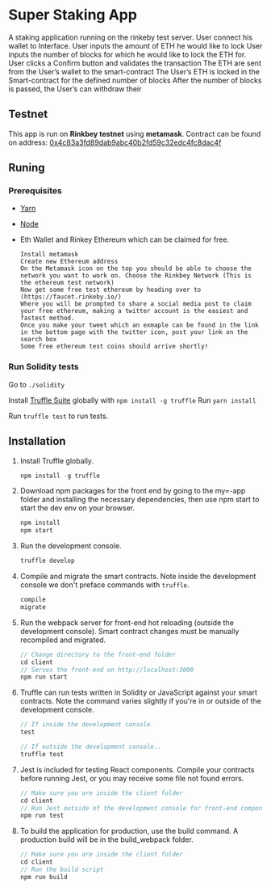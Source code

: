 # Super Staking App

A staking application running on the rinkeby test server.
User connect his wallet to Interface.
User inputs the amount of ETH he would like to lock
User inputs the number of blocks for which he would like to lock the ETH for.
User clicks a Confirm button and validates the transaction
The ETH are sent from the User’s wallet to the smart-contract
The User’s ETH is locked in the Smart-contract for the defined number of blocks
After the number of blocks is passed, the User’s can withdraw their 

## Testnet

This app is run on **Rinkbey testnet** using **metamask**.
Contract can be found on address: [0x4c83a3fd89dab9abc40b2fd59c32edc4fc8dac4f](https://rinkeby.etherscan.io/address/0x4c83a3fd89dab9abc40b2fd59c32edc4fc8dac4f)

## Runing

### Prerequisites

* [Yarn](https://classic.yarnpkg.com/en/docs/install)
* [Node](https://nodejs.org/en/download/)

* Eth Wallet and Rinkey Ethereum which can be claimed for free.

    ```
    Install metamask
    Create new Ethereum address
    On the Metamask icon on the top you should be able to choose the network you want to work on. Choose the Rinkbey Network (This is the ethereum test network)
    Now get some free test ethereum by heading over to (https://faucet.rinkeby.io/)
    Where you will be prompted to share a social media post to claim your free ethereum, making a twitter account is the easiest and fastest method.
    Once you make your tweet which an exmaple can be found in the link in the bottom page with the twitter icon, post your link on the search box
    Some free ethereum test coins should arrive shortly!
    ```

### Run Solidity tests

Go to `./solidity`

Install [Truffle Suite](https://www.trufflesuite.com/docs/truffle/overview) globally with `npm install -g truffle`
Run `yarn install`

Run `truffle test` to run tests.

## Installation

1. Install Truffle globally.
    ```javascript
    npm install -g truffle
    ```

2. Download npm packages for the front end by going to the my=-app folder and installing the necessary dependencies, then use npm start to start the dev env on your browser.

    ```javascript
    npm install
    npm start 
    ```

3. Run the development console.
    ```javascript
    truffle develop
    ```

4. Compile and migrate the smart contracts. Note inside the development console we don't preface commands with `truffle`.
    ```javascript
    compile
    migrate
    ```

5. Run the webpack server for front-end hot reloading (outside the development console). Smart contract changes must be manually recompiled and migrated.
    ```javascript
    // Change directory to the front-end folder
    cd client
    // Serves the front-end on http://localhost:3000
    npm run start
    ```

6. Truffle can run tests written in Solidity or JavaScript against your smart contracts. Note the command varies slightly if you're in or outside of the development console.
    ```javascript
    // If inside the development console.
    test

    // If outside the development console..
    truffle test
    ```

7. Jest is included for testing React components. Compile your contracts before running Jest, or you may receive some file not found errors.
    ```javascript
    // Make sure you are inside the client folder
    cd client
    // Run Jest outside of the development console for front-end component tests.
    npm run test
    ```

8. To build the application for production, use the build command. A production build will be in the build_webpack folder.
    ```javascript
    // Make sure you are inside the client folder
    cd client
    // Run the build script
    npm run build
    ```
